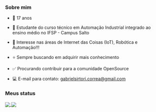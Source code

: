 ### Sobre mim
- :boy: 17 anos
- :blue_book: Estudante do curso técnico em Automação Industrial integrado ao ensino médio no IFSP - Campus Salto
- :bow: Interesse nas áreas de Internet das Coisas (IoT), Robótica e Automação!!!
- :star: Sempre buscando em adquirir mais conhecimento
- :white_check_mark: Procurando contribuir para a comunidade OpenSource

- :computer: E-mail para contato: gabrielsirtori.correa@gmail.com

### Meus status

<a href="https://github.com/anuraghazra/github-readme-stats">
  <img align="center" src="https://github-readme-stats.vercel.app/api/top-langs/?username=GabrielSirtoriCorrea&layout=compact&theme=tokyonight" />
</a>
<a href="https://github.com/anuraghazra/github-readme-stats">
  <img align="center" src="https://github-readme-stats.vercel.app/api?username=GabrielSirtoriCorrea&hide=issues&theme=tokyonight" />
</a>

